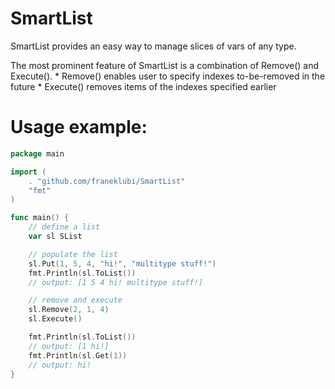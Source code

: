 # SmartList #

SmartList provides an easy way to manage slices of vars of any type.

The most prominent feature of SmartList is a combination of Remove() and Execute().
    * Remove() enables user to specify indexes to-be-removed in the future
    * Execute() removes items of the indexes specified earlier

# Usage example: #
```go
package main

import (
    . "github.com/franeklubi/SmartList"
    "fmt"
)

func main() {
    // define a list
    var sl SList

    // populate the list
    sl.Put(1, 5, 4, "hi!", "multitype stuff!")
    fmt.Println(sl.ToList())
    // output: [1 5 4 hi! multitype stuff!]

    // remove and execute
    sl.Remove(2, 1, 4)
    sl.Execute()

    fmt.Println(sl.ToList())
    // output: [1 hi!]
    fmt.Println(sl.Get(1))
    // output: hi!
}
```
